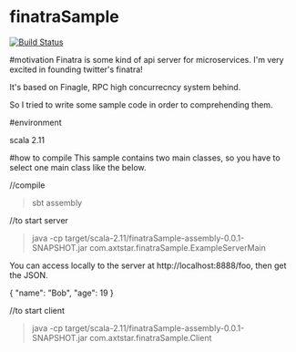 # finatraSample

[![Build Status](https://travis-ci.org/axtstar/finatraSample.svg?branch=master)](https://travis-ci.org/axtstar/finatraSample)

#motivation
Finatra is some kind of api server for microservices.
I'm very excited in founding twitter's finatra!

It's based on Finagle, RPC high concurrecncy system behind.

So I tried to write some sample code in order to comprehending them.

#environment

scala 2.11

#how to compile
This sample contains two main classes, so you have to select one main class like the below.

//compile

>sbt assembly

//to start server

>java -cp target/scala-2.11/finatraSample-assembly-0.0.1-SNAPSHOT.jar com.axtstar.finatraSample.ExampleServerMain

You can access locally to the server at http://localhost:8888/foo, then get the JSON.

   {
      "name": "Bob",
      "age": 19
    }

//to start client

>java -cp target/scala-2.11/finatraSample-assembly-0.0.1-SNAPSHOT.jar com.axtstar.finatraSample.Client
